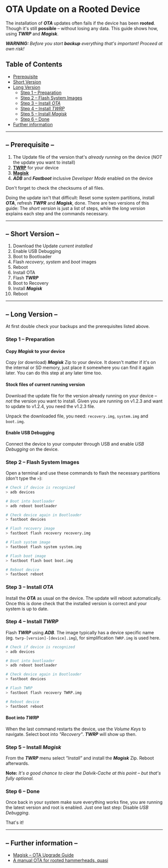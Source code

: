 # OTA Update on a Rooted Device

The installation of ***OTA*** updates often fails if the device has been **rooted**. Though it's still **possible** – without losing any data. This guide shows how, using ***TWRP*** and ***Magisk***.

***WARNING:** Before you start **backup** everything that's important! Proceed at own risk!*

## Table of Contents

* [Prerequisite](#-prerequisite-)
* [Short Version](#-short-version-)
* [Long Version](#-long-version-)
    * [Step 1 – Preparation](#step-1--preparation)
    * [Step 2 – Flash System Images](#step-2--flash-system-images)
    * [Step 3 – Install *OTA*](#step-3--install-ota)
    * [Step 4 – Install *TWRP*](#step-4--install-twrp)
    * [Step 5 – Install *Magisk*](#step-5--install-magisk)
    * [Step 6 – Done](#step-6--done)
* [Further information](#-further-information-)

-------------------------------------

## – Prerequisite –

1. The Update file of the version that's *already running* on the device (*NOT* the update you want to install)
1. [**TWRP**](https://twrp.me/) for your device
1. [**Magisk**](https://forum.xda-developers.com/apps/magisk/official-magisk-v7-universal-systemless-t3473445)
1. ***ADB*** and ***Fastboot*** inclusive *Developer Mode* enabled on the device

Don't forget to check the checksums of all files.

Doing the update isn't that difficult: Reset some system partitions, install ***OTA***, refresh ***TWPR*** and ***Magisk***, done. There are two versions of this guide: The *short version* is just a list of steps, while the *long version* explains each step and the commands necessary.

-------------------------------------

## – Short Version –

1. Download the Update *current installed*
1. Enable USB Debugging
1. Boot to Bootloader
1. Flash *recovery*, *system* and *boot* images
1. Reboot
1. Install OTA
1. Flash ***TWRP***
1. Boot to Recovery
1. Install ***Magisk***
1. Reboot

-------------------------------------

## – Long Version –

At first double check your backups and the prerequisites listed above.

### Step 1 – Preparation

#### Copy *Magisk* to your device

Copy (or download) ***Magisk*** Zip to your device. It doesn't matter if it's on the internal or SD memory, just place it somewhere you can find it again later. You can do this step at any later time too.

#### Stock files of current running version

Download the update file for the version already running on your device – *not* the version you want to install. Given you are running on v1.2.3 and want to update to v1.2.4, you need the v1.2.3 file.

Unpack the downloaded file, you need: `recovery.img`, `system.img` and `boot.img`.

#### Enable USB Debugging

Connect the device to your computer through USB and enable *USB Debugging* on the device.

### Step 2 – Flash System Images

Open a terminal and use these commands to flash the necessary partitions (don't type the `>`):

```sh
# Check if device is recognized
> adb devices

# Boot into bootloader
> adb reboot bootloader

# Check device again in Bootloader
> fastboot devices

# Flash recovery image
> fastboot flash recovery recovery.img

# Flash system image
> fastboot flash system system.img

# Flash boot image
> fastboot flash boot boot.img

# Reboot device
> fastboot reboot
```

### Step 3 – Install *OTA*

Install the ***OTA*** as usual on the device. The update will reboot automatically. Once this is done check that the installed version is correct and your system is up to date.

### Step 4 – Install *TWRP*

Flash ***TWRP*** using ***ADB***. The image typically has a device specific name (eg. `twrp-[version]-[device].img`), for simplification `TWRP.img` is used here.

```sh
# Check if device is recognized
> adb devices

# Boot into bootloader
> adb reboot bootloader

# Check device again in Bootloader
> fastboot devices

# Flash TWRP
> fastboot flash recovery TWRP.img

# Reboot device
> fastboot reboot
```

#### Boot into *TWRP*

When the last command restarts the device, use the *Volume Keys* to navigate. Select boot into *"Recovery"*. ***TWRP*** will show up then.

### Step 5 – Install *Magisk*

From the ***TWRP*** menu select *"Install"* and install the ***Magisk*** Zip. Reboot afterwards.

**Note:** *It's a good chance to clear the Dalvik-Cache at this point – but that's fully optional.*

### Step 6 – Done

Once back in your system make sure everything works fine, you are running the latest version and root is enabled. Just one last step: Disable *USB Debugging*.

That's it!

-------------------------------------

## – Further information –

* [Magisk – OTA Upgrade Guide](https://topjohnwu.github.io/Magisk/ota.html)
* [A manual OTA for rooted hammerheads, quasi](https://gist.github.com/eyecatchup/ec0a852428c19705380e)
